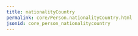 ```yaml
---
title: nationalityCountry
permalink: core/Person.nationalityCountry.html
jsonid: core_person_nationalitycountry
---
```

